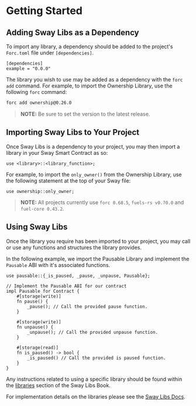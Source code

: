 # Getting Started

## Adding Sway Libs as a Dependency

To import any library, a dependency should be added to the project's `Forc.toml` file under `[dependencies]`.

```sway
[dependencies]
example = "0.0.0"
```

The library you wish to use may be added as a dependency with the `forc add` command. For example, to import the Ownership Library, use the following `forc` command:

```bash
forc add ownership@0.26.0
```

> **NOTE:** Be sure to set the version to the latest release.

## Importing Sway Libs to Your Project

Once Sway Libs is a dependency to your project, you may then import a library in your Sway Smart Contract as so:

```sway
use <library>::<library_function>;
```

For example, to import the `only_owner()` from the Ownership Library, use the following statement at the top of your Sway file:

```sway
use ownership::only_owner;
```

> **NOTE:**
> All projects currently use `forc 0.68.5`, `fuels-rs v0.70.0` and `fuel-core 0.43.2`.

## Using Sway Libs

Once the library you require has been imported to your project, you may call or use any functions and structures the library provides.

In the following example, we import the Pausable Library and implement the `Pausable` ABI with it's associated functions.

```sway
use pausable::{_is_paused, _pause, _unpause, Pausable};

// Implement the Pausable ABI for our contract
impl Pausable for Contract {
    #[storage(write)]
    fn pause() {
        _pause(); // Call the provided pause function.
    }

    #[storage(write)]
    fn unpause() {
        _unpause(); // Call the provided unpause function.
    }

    #[storage(read)]
    fn is_paused() -> bool {
        _is_paused() // Call the provided is paused function.
    }
}
```

Any instructions related to using a specific library should be found within the [libraries](../index.md) section of the Sway Libs Book.

For implementation details on the libraries please see the [Sway Libs Docs](https://fuellabs.github.io/sway-libs/master/sway_libs/).
